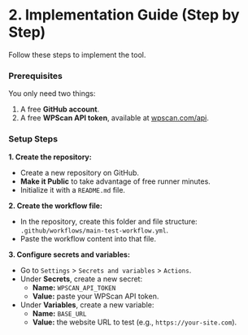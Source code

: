 # 2. Implementation Guide (Step by Step)

Follow these steps to implement the tool.

### Prerequisites
You only need two things:

1. A free **GitHub account**.
2. A free **WPScan API token**, available at [wpscan.com/api](https://wpscan.com/api).

### Setup Steps

**1. Create the repository:**
* Create a new repository on GitHub.
* **Make it Public** to take advantage of free runner minutes.
* Initialize it with a `README.md` file.

**2. Create the workflow file:**
* In the repository, create this folder and file structure: `.github/workflows/main-test-workflow.yml`.
* Paste the workflow content into that file.

**3. Configure secrets and variables:**
* Go to `Settings` > `Secrets and variables` > `Actions`.
* Under **Secrets**, create a new secret:
    * **Name:** `WPSCAN_API_TOKEN`
    * **Value:** paste your WPScan API token.
* Under **Variables**, create a new variable:
    * **Name:** `BASE_URL`
    * **Value:** the website URL to test (e.g., `https://your-site.com`).
